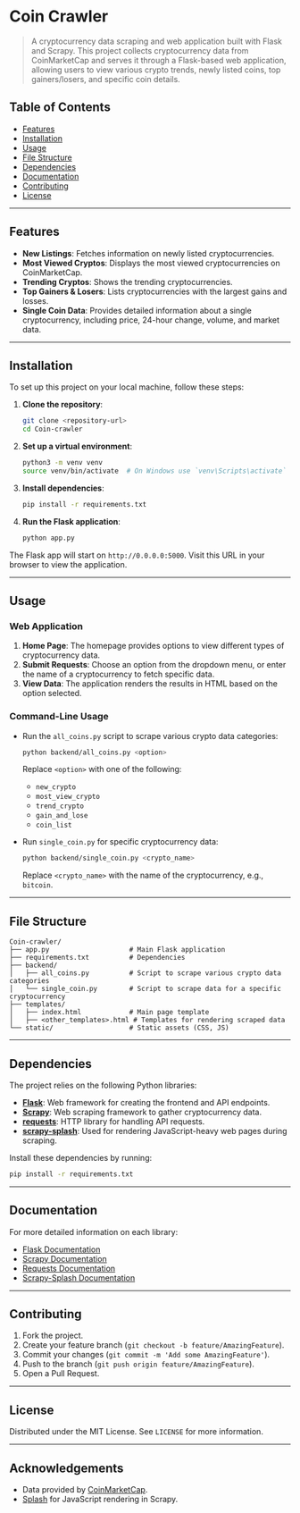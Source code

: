 
# Coin Crawler

> A cryptocurrency data scraping and web application built with Flask and Scrapy. This project collects cryptocurrency data from CoinMarketCap and serves it through a Flask-based web application, allowing users to view various crypto trends, newly listed coins, top gainers/losers, and specific coin details.

## Table of Contents

- [Features](#features)
- [Installation](#installation)
- [Usage](#usage)
- [File Structure](#file-structure)
- [Dependencies](#dependencies)
- [Documentation](#documentation)
- [Contributing](#contributing)
- [License](#license)

---

## Features

- **New Listings**: Fetches information on newly listed cryptocurrencies.
- **Most Viewed Cryptos**: Displays the most viewed cryptocurrencies on CoinMarketCap.
- **Trending Cryptos**: Shows the trending cryptocurrencies.
- **Top Gainers & Losers**: Lists cryptocurrencies with the largest gains and losses.
- **Single Coin Data**: Provides detailed information about a single cryptocurrency, including price, 24-hour change, volume, and market data.

---

## Installation

To set up this project on your local machine, follow these steps:

1. **Clone the repository**:
   ```bash
   git clone <repository-url>
   cd Coin-crawler
   ```

2. **Set up a virtual environment**:
   ```bash
   python3 -m venv venv
   source venv/bin/activate  # On Windows use `venv\Scripts\activate`
   ```

3. **Install dependencies**:
   ```bash
   pip install -r requirements.txt
   ```

4. **Run the Flask application**:
   ```bash
   python app.py
   ```

The Flask app will start on `http://0.0.0.0:5000`. Visit this URL in your browser to view the application.

---

## Usage

### Web Application

1. **Home Page**: The homepage provides options to view different types of cryptocurrency data.
2. **Submit Requests**: Choose an option from the dropdown menu, or enter the name of a cryptocurrency to fetch specific data.
3. **View Data**: The application renders the results in HTML based on the option selected.

### Command-Line Usage

- Run the `all_coins.py` script to scrape various crypto data categories:
  ```bash
  python backend/all_coins.py <option>
  ```
  Replace `<option>` with one of the following:
  - `new_crypto`
  - `most_view_crypto`
  - `trend_crypto`
  - `gain_and_lose`
  - `coin_list`

- Run `single_coin.py` for specific cryptocurrency data:
  ```bash
  python backend/single_coin.py <crypto_name>
  ```
  Replace `<crypto_name>` with the name of the cryptocurrency, e.g., `bitcoin`.

---

## File Structure

```plaintext
Coin-crawler/
├── app.py                    # Main Flask application
├── requirements.txt          # Dependencies
├── backend/
│   ├── all_coins.py          # Script to scrape various crypto data categories
│   └── single_coin.py        # Script to scrape data for a specific cryptocurrency
├── templates/
│   ├── index.html            # Main page template
│   ├── <other_templates>.html # Templates for rendering scraped data
└── static/                   # Static assets (CSS, JS)
```

---

## Dependencies

The project relies on the following Python libraries:

- **[Flask](https://flask.palletsprojects.com/)**: Web framework for creating the frontend and API endpoints.
- **[Scrapy](https://scrapy.org/)**: Web scraping framework to gather cryptocurrency data.
- **[requests](https://docs.python-requests.org/)**: HTTP library for handling API requests.
- **[scrapy-splash](https://github.com/scrapy-plugins/scrapy-splash)**: Used for rendering JavaScript-heavy web pages during scraping.

Install these dependencies by running:
```bash
pip install -r requirements.txt
```

---

## Documentation

For more detailed information on each library:

- [Flask Documentation](https://flask.palletsprojects.com/)
- [Scrapy Documentation](https://docs.scrapy.org/)
- [Requests Documentation](https://docs.python-requests.org/)
- [Scrapy-Splash Documentation](https://github.com/scrapy-plugins/scrapy-splash)

---

## Contributing

1. Fork the project.
2. Create your feature branch (`git checkout -b feature/AmazingFeature`).
3. Commit your changes (`git commit -m 'Add some AmazingFeature'`).
4. Push to the branch (`git push origin feature/AmazingFeature`).
5. Open a Pull Request.

---

## License

Distributed under the MIT License. See `LICENSE` for more information.

---

## Acknowledgements

- Data provided by [CoinMarketCap](https://coinmarketcap.com).
- [Splash](https://github.com/scrapinghub/splash) for JavaScript rendering in Scrapy.
